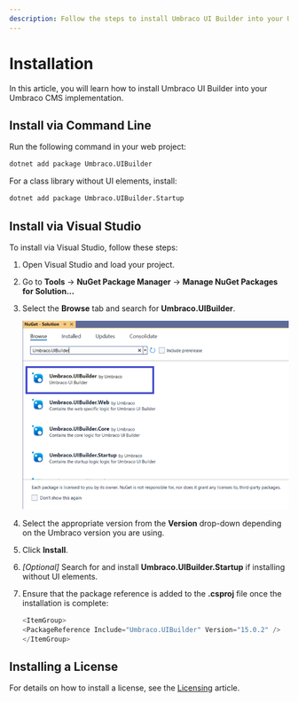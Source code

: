 ```yaml
---
description: Follow the steps to install Umbraco UI Builder into your Umbraco CMS website.
---
```


# Installation

In this article, you will learn how to install Umbraco UI Builder into your Umbraco CMS implementation.

## Install via Command Line

Run the following command in your web project:

```sh
dotnet add package Umbraco.UIBuilder
```

For a class library without UI elements, install:

```sh
dotnet add package Umbraco.UIBuilder.Startup
```

## Install via Visual Studio

To install via Visual Studio, follow these steps:

1. Open Visual Studio and load your project.
2. Go to **Tools** -> **NuGet Package Manager** -> **Manage NuGet Packages for Solution...**
3. Select the **Browse** tab and search for **Umbraco.UIBuilder**.

   ![Installing Umbraco UI Builder via Visual Studio](images/installing-vs.png)

4. Select the appropriate version from the **Version** drop-down depending on the Umbraco version you are using.
5. Click **Install**.
6. *[Optional]* Search for and install **Umbraco.UIBuilder.Startup** if installing without UI elements.
7. Ensure that the package reference is added to the **.csproj** file once the installation is complete:

   ```cs
   <ItemGroup>
   <PackageReference Include="Umbraco.UIBuilder" Version="15.0.2" />
   </ItemGroup>
   ```

## Installing a License

For details on how to install a license, see the [Licensing](licensing-model.md#installing-your-license) article.
